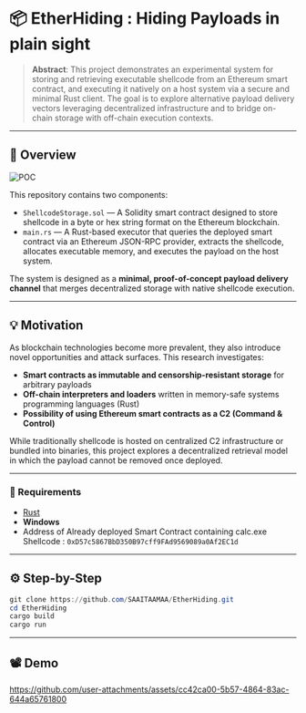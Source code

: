 # 📦 EtherHiding : Hiding Payloads in plain sight

> **Abstract**: This project demonstrates an experimental system for storing and retrieving executable shellcode from an Ethereum smart contract, and executing it natively on a host system via a secure and minimal Rust client. The goal is to explore alternative payload delivery vectors leveraging decentralized infrastructure and to bridge on-chain storage with off-chain execution contexts.

---

## 🔬 Overview

![POC](https://github.com/user-attachments/assets/1533c387-cf81-42fb-9f3a-231c3ce26658)

This repository contains two components:

- `ShellcodeStorage.sol` — A Solidity smart contract designed to store shellcode in a byte or hex string format on the Ethereum blockchain.
- `main.rs` — A Rust-based executor that queries the deployed smart contract via an Ethereum JSON-RPC provider, extracts the shellcode, allocates executable memory, and executes the payload on the host system.

The system is designed as a **minimal, proof-of-concept payload delivery channel** that merges decentralized storage with native shellcode execution.

---

## 💡 Motivation

As blockchain technologies become more prevalent, they also introduce novel opportunities and attack surfaces. This research investigates:

- **Smart contracts as immutable and censorship-resistant storage** for arbitrary payloads
- **Off-chain interpreters and loaders** written in memory-safe systems programming languages (Rust)
- **Possibility of using Ethereum smart contracts as a C2 (Command & Control)** 

While traditionally shellcode is hosted on centralized C2 infrastructure or bundled into binaries, this project explores a decentralized retrieval model in which the payload cannot be removed once deployed.

---

### 🧱 Requirements

- [Rust](https://www.rust-lang.org/tools/install)
- **Windows**
- Address of Already deployed Smart Contract containing calc.exe Shellcode : ``` 0xD57c5867BbD350B97cff9FAd9569089a0Af2EC1d ```

  
---
## ⚙️ Step-by-Step
```powershell
git clone https://github.com/SAAITAAMAA/EtherHiding.git
cd EtherHiding
cargo build
cargo run
```
---
## 📽️ Demo

https://github.com/user-attachments/assets/cc42ca00-5b57-4864-83ac-644a65761800

